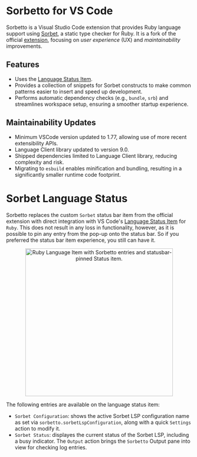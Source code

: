 # Sorbetto for VS Code
Sorbetto is a Visual Studio Code extension that provides Ruby language support using [Sorbet](https://github.com/sorbet/sorbet), a static type checker for Ruby. It is a fork of the official [extension](https://github.com/sorbet/sorbet/tree/master/vscode_extension), focusing on *user experience* (UX) and *maintainability* improvements.

## Features
- Uses the [Language Status Item](https://code.visualstudio.com/api/references/vscode-api#LanguageStatusItem).
- Provides a collection of snippets for Sorbet constructs to make common patterns easier to insert and speed up development.
- Performs automatic dependency checks (e.g., `bundle`, `srb`) and streamlines workspace setup, ensuring a smoother startup experience.

## Maintainability Updates
- Minimum VSCode version updated to 1.77, allowing use of more recent extensibility APIs.
- Language Client library updated to version 9.0.
- Shipped dependencies limited to Language Client library, reducing complexity and risk.
- Migrating to `esbuild` enables minification and bundling, resulting in a significantly smaller runtime code footprint.

# Sorbet Language Status
Sorbetto replaces the custom `Sorbet` status bar item from the official extension with direct integration with VS Code's [Language Status Item](https://code.visualstudio.com/api/references/vscode-api#LanguageStatusItem) for `Ruby`. This does not result in any loss in functionality, however, as it is possible to pin any entry from the pop-up onto the status bar. So if you preferred the status bar item experience, you still can have it.

<p align=center>
  <img width=400 src="https://github.com/user-attachments/assets/8e97edfc-97e9-4701-9699-5d23c9bb332a" alt="Ruby Language Item with Sorbetto entries and statusbar-pinned Status item." />
</p>

The following entries are available on the language status item:
- `Sorbet Configuration`: shows the active Sorbet LSP configuration name as set via `sorbetto.sorbetLspConfiguration`, along with a quick `Settings` action to modify it.
- `Sorbet Status`: displayes the current status of the Sorbet LSP, including a busy indicator. The `Output` action brings the `Sorbetto` Output pane into view for checking log entries.
